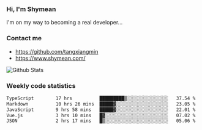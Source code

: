 ### Hi, I'm Shymean

I'm on my way to becoming a real developer...

### Contact me

- <https://github.com/tangxiangmin>
- <https://www.shymean.com/>

![Github Stats](https://github-readme-stats.vercel.app/api?username=tangxiangmin&show_icons=true&theme=dark)


###  Weekly code statistics

<!--START_SECTION:waka-->

```txt
TypeScript        17 hrs          █████████▒░░░░░░░░░░░░░░░   37.54 %
Markdown          10 hrs 26 mins  █████▓░░░░░░░░░░░░░░░░░░░   23.05 %
JavaScript        9 hrs 58 mins   █████▓░░░░░░░░░░░░░░░░░░░   22.01 %
Vue.js            3 hrs 10 mins   █▓░░░░░░░░░░░░░░░░░░░░░░░   07.02 %
JSON              2 hrs 17 mins   █▒░░░░░░░░░░░░░░░░░░░░░░░   05.06 %
```

<!--END_SECTION:waka-->